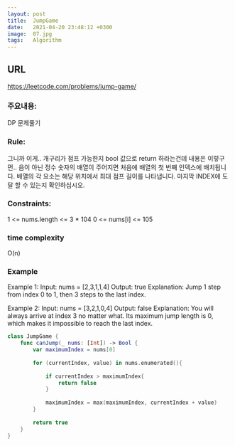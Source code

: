 ```yaml
---
layout: post
title:  JumpGame
date:   2021-04-20 23:48:12 +0300
image:  07.jpg
tags:   Algorithm
---
```


## URL
https://leetcode.com/problems/jump-game/

### 주요내용: 
DP 문제풀기

### Rule:
그니까 이게.. 개구리가 점프 가능한지 bool 값으로 return 하라는건데 내용은 이렇구먼..
음이 아닌 정수 숫자의 배열이 주어지면 처음에 배열의 첫 번째 인덱스에 배치됩니다.
배열의 각 요소는 해당 위치에서 최대 점프 길이를 나타냅니다.
마지막 INDEX에 도달 할 수 있는지 확인하십시오.

### Constraints:
1 <= nums.length <= 3 * 104
0 <= nums[i] <= 105

### time complexity
O(n)

### Example
Example 1:
Input: nums = [2,3,1,1,4]
Output: true
Explanation: Jump 1 step from index 0 to 1, then 3 steps to the last index.

Example 2:
Input: nums = [3,2,1,0,4]
Output: false
Explanation: You will always arrive at index 3 no matter what. Its maximum jump length is 0, which makes it impossible to reach the last index.

```swift
class JumpGame {
    func canJump(_ nums: [Int]) -> Bool {
        var maximumIndex = nums[0]
        
        for (currentIndex, value) in nums.enumerated(){
            
            if currentIndex > maximumIndex{
                return false
            }
            
            maximumIndex = max(maximumIndex, currentIndex + value)
        }
        
        return true
    }
}
```
